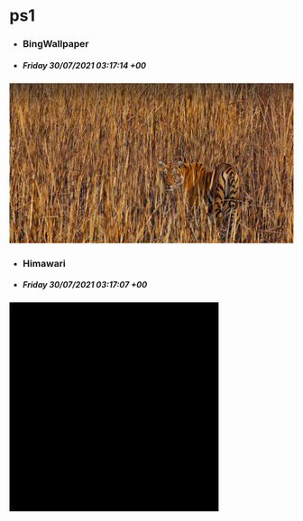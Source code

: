 # ps1

- ### BingWallpaper
- ##### Friday 30/07/2021 03:17:14 +00
<img src="BingWallpaper/latest.jpg" width="700" height="auto" title="👉  BingWallpaper  👈">


- ### Himawari 
- ##### Friday 30/07/2021 03:17:07 +00
<img src="Himawari/latest.jpg" width="auto" height="371" title="👉  Himawari  👈">






